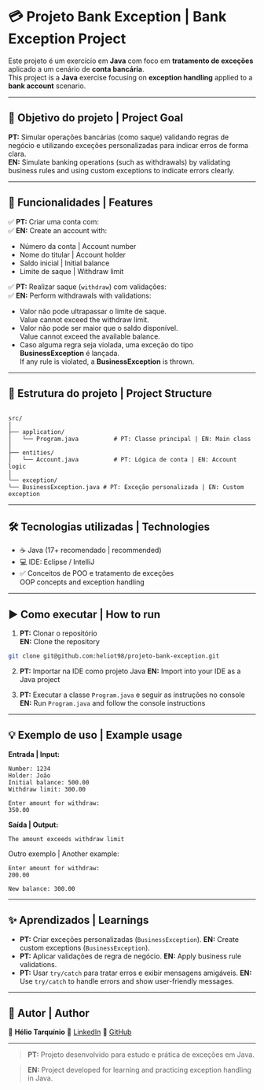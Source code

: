 
# 💳 Projeto Bank Exception | Bank Exception Project

Este projeto é um exercício em **Java** com foco em **tratamento de exceções** aplicado a um cenário de **conta bancária**.  
This project is a **Java** exercise focusing on **exception handling** applied to a **bank account** scenario.

---

## 📌 Objetivo do projeto | Project Goal
**PT:** Simular operações bancárias (como saque) validando regras de negócio e utilizando exceções personalizadas para indicar erros de forma clara.  
**EN:** Simulate banking operations (such as withdrawals) by validating business rules and using custom exceptions to indicate errors clearly.

---

## 🚀 Funcionalidades | Features
✅ **PT:** Criar uma conta com:  
✅ **EN:** Create an account with:
- Número da conta | Account number  
- Nome do titular | Account holder  
- Saldo inicial | Initial balance  
- Limite de saque | Withdraw limit  

✅ **PT:** Realizar saque (`withdraw`) com validações:  
✅ **EN:** Perform withdrawals with validations:
- Valor não pode ultrapassar o limite de saque.  
  Value cannot exceed the withdraw limit.
- Valor não pode ser maior que o saldo disponível.  
  Value cannot exceed the available balance.
- Caso alguma regra seja violada, uma exceção do tipo **BusinessException** é lançada.  
  If any rule is violated, a **BusinessException** is thrown.

---

## 📂 Estrutura do projeto | Project Structure
```

src/
│
├── application/
│   └── Program.java          # PT: Classe principal | EN: Main class
│
├── entities/
│   └── Account.java          # PT: Lógica de conta | EN: Account logic
│
└── exception/
└── BusinessException.java # PT: Exceção personalizada | EN: Custom exception

````

---

## 🛠️ Tecnologias utilizadas | Technologies
- ☕ Java (17+ recomendado | recommended)
- 💻 IDE: Eclipse / IntelliJ
- ✅ Conceitos de POO e tratamento de exceções  
  OOP concepts and exception handling

---

## ▶️ Como executar | How to run
1. **PT:** Clonar o repositório  
   **EN:** Clone the repository
```bash
git clone git@github.com:heliot98/projeto-bank-exception.git
````

2. **PT:** Importar na IDE como projeto Java
   **EN:** Import into your IDE as a Java project

3. **PT:** Executar a classe `Program.java` e seguir as instruções no console
   **EN:** Run `Program.java` and follow the console instructions

---

## 💡 Exemplo de uso | Example usage

**Entrada | Input:**

```
Number: 1234
Holder: João
Initial balance: 500.00
Withdraw limit: 300.00

Enter amount for withdraw:
350.00
```

**Saída | Output:**

```
The amount exceeds withdraw limit
```

Outro exemplo | Another example:

```
Enter amount for withdraw:
200.00
```

```
New balance: 300.00
```

---

## ✨ Aprendizados | Learnings

* **PT:** Criar exceções personalizadas (`BusinessException`).
  **EN:** Create custom exceptions (`BusinessException`).
* **PT:** Aplicar validações de regra de negócio.
  **EN:** Apply business rule validations.
* **PT:** Usar `try/catch` para tratar erros e exibir mensagens amigáveis.
  **EN:** Use `try/catch` to handle errors and show user-friendly messages.

---

## 📌 Autor | Author

👤 **Hélio Tarquínio**
🔗 [LinkedIn](https://www.linkedin.com/in/helio-tarquino-66b894263/)
🔗 [GitHub](https://github.com/heliot98)

---

> **PT:** Projeto desenvolvido para estudo e prática de exceções em Java.

> **EN:** Project developed for learning and practicing exception handling in Java.

```


